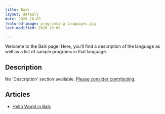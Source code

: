 ```yaml
---
title: Baik
layout: default
date: 2020-10-09
featured-image: programming-languages.jpg
last-modified: 2020-10-09

---
```


Welcome to the Baik page! Here, you'll find a description of the language as well as a list of sample programs in that language.

## Description

No 'Description' section available. [Please consider contributing](https://github.com/TheRenegadeCoder/sample-programs-website).

## Articles

- [Hello World in Baik](https://sampleprograms.io/projects/hello-world/baik)